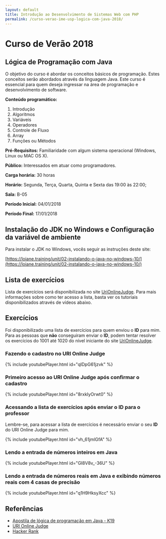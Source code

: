 ```yaml
---
layout: default
title: Introdução ao Desenvolvimento de Sistemas Web com PHP
permalink: /curso-verao-ime-usp-logica-com-java-2018/
---
```


# Curso de Verão 2018

## Lógica de Programação com Java

O objetivo do curso é abordar os conceitos básicos de programação. Estes conceitos serão abordados através da linguagem Java. Este curso é essencial para quem deseja ingressar na área de programação e desenvolvimento de software.

**Conteúdo programático:**
1. Introdução
2. Algoritmos
3. Variáveis
4. Operadores
5. Controle de Fluxo
6. Array
7. Funções ou Métodos

**Pré-Requisitos:** Familiaridade com algum sistema operacional (Windows, Linux ou MAC OS X).

**Público:** Interessados em atuar como programadores.

**Carga horária:** 30 horas

**Horário:** Segunda, Terça, Quarta, Quinta e Sexta das 19:00 às 22:00;

**Sala:** B-05

**Período Inicial:** 04/01/2018

**Período Final:** 17/01/2018

## Instalação do JDK no Windows e Configuração da variável de ambiente

Para instalar o JDK no Windows, vocês seguir as instruções deste site:

[https://loiane.training/unit/02-instalando-o-java-no-windows-10/](https://loiane.training/unit/02-instalando-o-java-no-windows-10/)



## Lista de exercícios

Lista de exercícios será disponibilizada no site [UriOnlineJudge](https://www.urionlinejudge.com.br). Para mais informações sobre como ter acesso a lista, basta ver os tutoriais disponibilizados através de vídeos abaixo.

## Exercícios

Foi disponibilizado uma lista de exercícios para quem enviou o **ID** para mim. Para as pessoas que **não** conseguiram enviar o **ID**, podem tentar resolver os exercícios do 1001 até 1020 do nível iniciante do site [UriOnlineJudge](https://www.urionlinejudge.com.br).

### Fazendo o cadastro no URI Online Judge
{% include youtubePlayer.html id="qIDpG61jzvk" %}

### Primeiro acesso ao URI Online Judge após confirmar o cadastro
{% include youtubePlayer.html id="8rxkIyOrwt0" %}

### Acessando a lista de exercícios após enviar o ID para o professor

Lembre-se, para acessar a lista de exercícios é necessário enviar o seu **ID** do URI Online Judge para mim.

{% include youtubePlayer.html id="vh_61jmlGfA" %}

### Lendo a entrada de números inteiros em Java

{% include youtubePlayer.html id="GI8V8v_-36U" %}

### Lendo a entrada de números reais em Java e exibindo números reais com 4 casas de precisão

{% include youtubePlayer.html id="q1H9HksyXcc" %}


## Referências

* [Apostila de lógica de programação em Java - K19](https://mrezende.github.io/assets/apostila-logica-de-programacao-java-k19.pdf)
* [URI Online Judge](www.urionlinejudge.com.br)
* [Hacker Rank](www.hackerrank.com/)

